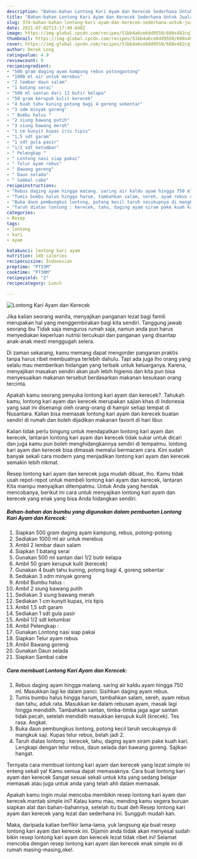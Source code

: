 ```yaml
---
description: "Bahan-bahan Lontong Kari Ayam dan Kerecek Sederhana Untuk Jualan"
title: "Bahan-bahan Lontong Kari Ayam dan Kerecek Sederhana Untuk Jualan"
slug: 374-bahan-bahan-lontong-kari-ayam-dan-kerecek-sederhana-untuk-jualan
date: 2021-07-02T13:17:49.648Z
image: https://img-global.cpcdn.com/recipes/51bb4a6ce6dd9550/680x482cq70/lontong-kari-ayam-dan-kerecek-foto-resep-utama.jpg
thumbnail: https://img-global.cpcdn.com/recipes/51bb4a6ce6dd9550/680x482cq70/lontong-kari-ayam-dan-kerecek-foto-resep-utama.jpg
cover: https://img-global.cpcdn.com/recipes/51bb4a6ce6dd9550/680x482cq70/lontong-kari-ayam-dan-kerecek-foto-resep-utama.jpg
author: Derek Long
ratingvalue: 4.9
reviewcount: 9
recipeingredient:
- "500 gram daging ayam kampung rebus potongpotong"
- "1000 ml air untuk merebus"
- "2 lembar daun salam"
- "1 batang serai"
- "500 ml santan dari 12 butir kelapa"
- "50 gram kerupuk kulit kerecek"
- "4 buah tahu kuning potong bagi 4 goreng sebentar"
- "3 sdm minyak goreng"
- " Bumbu halus "
- "2 siung bawang putih"
- "3 siung bawang merah"
- "1 cm kunyit kupas iris tipis"
- "1,5 sdt garam"
- "1 sdt gula pasir"
- "1/2 sdt ketumbar"
- " Pelengkap "
- " Lontong nasi siap pakai"
- " Telur ayam rebus"
- " Bawang goreng"
- " Daun selada"
- " Sambal cabe"
recipeinstructions:
- "Rebus daging ayam hingga matang. saring air kaldu ayam hingga 750 ml. Masukkan lagi ke dalam panci. Sisihkan daging ayam rebus."
- "Tumis bumbu halus hingga harum, tambahkan salam, sereh, ayam rebus dan tahu, aduk rata. Masukkan ke dalam rebusan ayam, masak lagi hingga mendidih. Tambahkan santan, timba-timba jaga agar santan tidak pecah, setelah mendidih masukkan kerupuk kulit (krecek). Tes rasa. Angkat."
- "Buka daun pembungkus lontong, potong kecil taruh secukupnya di mangkuk saji. Kupas telur rebus, belah jadi 2."
- "Taruh diatas lontong : kerecek, tahu, daging ayam siram pake kuah kari. Lengkapi dengan telur rebus, daun selada dan bawang goreng. Sajikan hangat."
categories:
- Resep
tags:
- lontong
- kari
- ayam

katakunci: lontong kari ayam 
nutrition: 149 calories
recipecuisine: Indonesian
preptime: "PT33M"
cooktime: "PT30M"
recipeyield: "2"
recipecategory: Lunch

---
```



![Lontong Kari Ayam dan Kerecek](https://img-global.cpcdn.com/recipes/51bb4a6ce6dd9550/680x482cq70/lontong-kari-ayam-dan-kerecek-foto-resep-utama.jpg)

Jika kalian seorang wanita, menyajikan panganan lezat bagi famili merupakan hal yang menggembirakan bagi kita sendiri. Tanggung jawab seorang ibu Tidak saja mengurus rumah saja, namun anda pun harus menyediakan keperluan nutrisi tercukupi dan panganan yang disantap anak-anak mesti menggugah selera.

Di zaman  sekarang, kamu memang dapat mengorder panganan praktis tanpa harus ribet membuatnya terlebih dahulu. Tapi ada juga lho orang yang selalu mau memberikan hidangan yang terbaik untuk keluarganya. Karena, menyajikan masakan sendiri akan jauh lebih higienis dan kita pun bisa menyesuaikan makanan tersebut berdasarkan makanan kesukaan orang tercinta. 



Apakah kamu seorang penyuka lontong kari ayam dan kerecek?. Tahukah kamu, lontong kari ayam dan kerecek merupakan sajian khas di Indonesia yang saat ini disenangi oleh orang-orang di hampir setiap tempat di Nusantara. Kalian bisa memasak lontong kari ayam dan kerecek buatan sendiri di rumah dan boleh dijadikan makanan favorit di hari libur.

Kalian tidak perlu bingung untuk mendapatkan lontong kari ayam dan kerecek, lantaran lontong kari ayam dan kerecek tidak sukar untuk dicari dan juga kamu pun boleh menghidangkannya sendiri di tempatmu. lontong kari ayam dan kerecek bisa dimasak memalui bermacam cara. Kini sudah banyak sekali cara modern yang menjadikan lontong kari ayam dan kerecek semakin lebih nikmat.

Resep lontong kari ayam dan kerecek juga mudah dibuat, lho. Kamu tidak usah repot-repot untuk membeli lontong kari ayam dan kerecek, lantaran Kita mampu menyajikan ditempatmu. Untuk Anda yang hendak mencobanya, berikut ini cara untuk menyajikan lontong kari ayam dan kerecek yang enak yang bisa Anda hidangkan sendiri.

<!--inarticleads1-->

##### Bahan-bahan dan bumbu yang digunakan dalam pembuatan Lontong Kari Ayam dan Kerecek:

1. Siapkan 500 gram daging ayam kampung, rebus, potong-potong
1. Sediakan 1000 ml air untuk merebus
1. Ambil 2 lembar daun salam
1. Siapkan 1 batang serai
1. Gunakan 500 ml santan dari 1/2 butir kelapa
1. Ambil 50 gram kerupuk kulit (kerecek)
1. Gunakan 4 buah tahu kuning, potong bagi 4, goreng sebentar
1. Sediakan 3 sdm minyak goreng
1. Ambil  Bumbu halus :
1. Ambil 2 siung bawang putih
1. Sediakan 3 siung bawang merah
1. Sediakan 1 cm kunyit kupas, iris tipis
1. Ambil 1,5 sdt garam
1. Sediakan 1 sdt gula pasir
1. Ambil 1/2 sdt ketumbar
1. Ambil  Pelengkap :
1. Gunakan  Lontong nasi siap pakai
1. Siapkan  Telur ayam rebus
1. Ambil  Bawang goreng
1. Gunakan  Daun selada
1. Siapkan  Sambal cabe




<!--inarticleads2-->

##### Cara membuat Lontong Kari Ayam dan Kerecek:

1. Rebus daging ayam hingga matang. saring air kaldu ayam hingga 750 ml. Masukkan lagi ke dalam panci. Sisihkan daging ayam rebus.
1. Tumis bumbu halus hingga harum, tambahkan salam, sereh, ayam rebus dan tahu, aduk rata. Masukkan ke dalam rebusan ayam, masak lagi hingga mendidih. Tambahkan santan, timba-timba jaga agar santan tidak pecah, setelah mendidih masukkan kerupuk kulit (krecek). Tes rasa. Angkat.
1. Buka daun pembungkus lontong, potong kecil taruh secukupnya di mangkuk saji. Kupas telur rebus, belah jadi 2.
1. Taruh diatas lontong : kerecek, tahu, daging ayam siram pake kuah kari. Lengkapi dengan telur rebus, daun selada dan bawang goreng. Sajikan hangat.




Ternyata cara membuat lontong kari ayam dan kerecek yang lezat simple ini enteng sekali ya! Kamu semua dapat memasaknya. Cara buat lontong kari ayam dan kerecek Sangat sesuai sekali untuk kita yang sedang belajar memasak atau juga untuk anda yang telah ahli dalam memasak.

Apakah kamu ingin mulai mencoba membikin resep lontong kari ayam dan kerecek mantab simple ini? Kalau kamu mau, mending kamu segera buruan siapkan alat dan bahan-bahannya, setelah itu buat deh Resep lontong kari ayam dan kerecek yang lezat dan sederhana ini. Sungguh mudah kan. 

Maka, daripada kalian berfikir lama-lama, yuk langsung aja buat resep lontong kari ayam dan kerecek ini. Dijamin anda tiidak akan menyesal sudah bikin resep lontong kari ayam dan kerecek lezat tidak ribet ini! Selamat mencoba dengan resep lontong kari ayam dan kerecek enak simple ini di rumah masing-masing,oke!.

